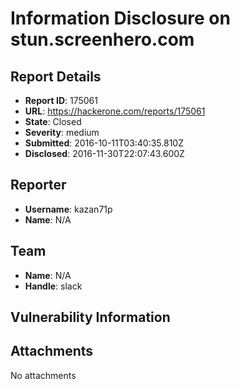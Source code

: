 # Information Disclosure on stun.screenhero.com

## Report Details
- **Report ID**: 175061
- **URL**: https://hackerone.com/reports/175061
- **State**: Closed
- **Severity**: medium
- **Submitted**: 2016-10-11T03:40:35.810Z
- **Disclosed**: 2016-11-30T22:07:43.600Z

## Reporter
- **Username**: kazan71p
- **Name**: N/A

## Team
- **Name**: N/A
- **Handle**: slack

## Vulnerability Information


## Attachments
No attachments
